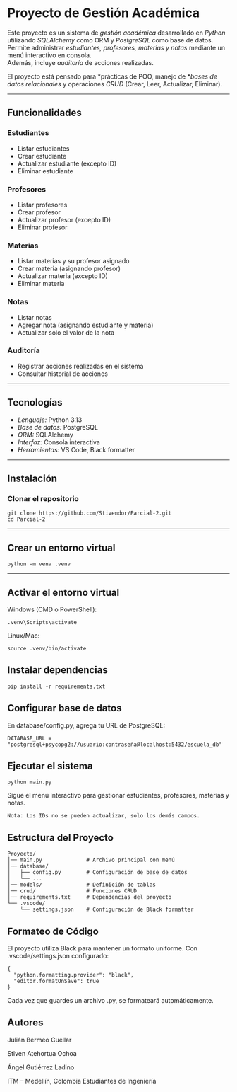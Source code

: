 # Proyecto de Gestión Académica

Este proyecto es un sistema de *gestión académica* desarrollado en *Python* utilizando *SQLAlchemy* como ORM y *PostgreSQL* como base de datos.  
Permite administrar *estudiantes, profesores, materias y notas* mediante un menú interactivo en consola.  
Además, incluye *auditoría* de acciones realizadas.

El proyecto está pensado para *prácticas de POO, manejo de **bases de datos relacionales* y operaciones *CRUD* (Crear, Leer, Actualizar, Eliminar).

---

## Funcionalidades

### Estudiantes
- Listar estudiantes  
- Crear estudiante  
- Actualizar estudiante (excepto ID)  
- Eliminar estudiante  

### Profesores
- Listar profesores  
- Crear profesor  
- Actualizar profesor (excepto ID)  
- Eliminar profesor  

### Materias
- Listar materias y su profesor asignado  
- Crear materia (asignando profesor)  
- Actualizar materia (excepto ID)  
- Eliminar materia  

### Notas
- Listar notas  
- Agregar nota (asignando estudiante y materia)  
- Actualizar solo el valor de la nota  

### Auditoría
- Registrar acciones realizadas en el sistema  
- Consultar historial de acciones  

---

## Tecnologías

- *Lenguaje:* Python 3.13  
- *Base de datos:* PostgreSQL  
- *ORM:* SQLAlchemy  
- *Interfaz:* Consola interactiva  
- *Herramientas:* VS Code, Black formatter  

---

## Instalación

### Clonar el repositorio
```
git clone https://github.com/Stivendor/Parcial-2.git
cd Parcial-2
```
---
## Crear un entorno virtual
```
python -m venv .venv
```
---
## Activar el entorno virtual

Windows (CMD o PowerShell):
```
.venv\Scripts\activate
```

Linux/Mac:
```
source .venv/bin/activate
```
## Instalar dependencias
```
pip install -r requirements.txt
```
## Configurar base de datos

En database/config.py, agrega tu URL de PostgreSQL:
```
DATABASE_URL = "postgresql+psycopg2://usuario:contraseña@localhost:5432/escuela_db"
```
## Ejecutar el sistema
```
python main.py
```

Sigue el menú interactivo para gestionar estudiantes, profesores, materias y notas.
```
Nota: Los IDs no se pueden actualizar, solo los demás campos.
```
## Estructura del Proyecto
```
Proyecto/ 
│── main.py              # Archivo principal con menú
│── database/
│   ├── config.py        # Configuración de base de datos
│   └── ...
│── models/              # Definición de tablas
│── crud/                # Funciones CRUD
│── requirements.txt     # Dependencias del proyecto
└── .vscode/
    └── settings.json    # Configuración de Black formatter
```
## Formateo de Código

El proyecto utiliza Black para mantener un formato uniforme.
Con .vscode/settings.json configurado:
```
{
  "python.formatting.provider": "black",
  "editor.formatOnSave": true
}
```

Cada vez que guardes un archivo .py, se formateará automáticamente.

## Autores

Julián Bermeo Cuellar

Stiven Atehortua Ochoa

Ángel Gutiérrez Ladino

ITM – Medellín, Colombia
Estudiantes de Ingeniería
